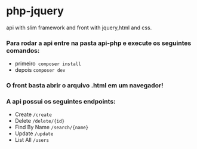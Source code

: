 # php-jquery
api with slim framework and front with jquery,html and css.


###  Para rodar a api entre na pasta api-php e execute os seguintes comandos:
  - primeiro``` composer install``` 
  - depois ```composer dev```

### O front basta abrir o arquivo .html em um navegador!


### A api possui os seguintes endpoints:

  - Create
    ``` /create ```
  - Delete
    ``` /delete/{id} ```
  - Find By Name
    ``` /search/{name} ```
  - Update
    ``` /update ```
  - List All
    ``` /users ```


  
